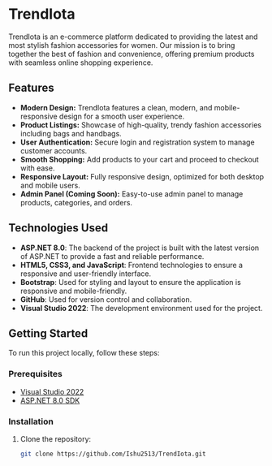 # TrendIota

TrendIota is an e-commerce platform dedicated to providing the latest and most stylish fashion accessories for women. Our mission is to bring together the best of fashion and convenience, offering premium products with seamless online shopping experience.

## Features
- **Modern Design:** TrendIota features a clean, modern, and mobile-responsive design for a smooth user experience.
- **Product Listings:** Showcase of high-quality, trendy fashion accessories including bags and handbags.
- **User Authentication:** Secure login and registration system to manage customer accounts.
- **Smooth Shopping:** Add products to your cart and proceed to checkout with ease.
- **Responsive Layout:** Fully responsive design, optimized for both desktop and mobile users.
- **Admin Panel (Coming Soon):** Easy-to-use admin panel to manage products, categories, and orders.

## Technologies Used
- **ASP.NET 8.0**: The backend of the project is built with the latest version of ASP.NET to provide a fast and reliable performance.
- **HTML5, CSS3, and JavaScript**: Frontend technologies to ensure a responsive and user-friendly interface.
- **Bootstrap**: Used for styling and layout to ensure the application is responsive and mobile-friendly.
- **GitHub**: Used for version control and collaboration. 
- **Visual Studio 2022**: The development environment used for the project.

## Getting Started

To run this project locally, follow these steps:

### Prerequisites
- [Visual Studio 2022](https://visualstudio.microsoft.com/)
- [ASP.NET 8.0 SDK](https://dotnet.microsoft.com/download)

### Installation
1. Clone the repository:
   ```bash
   git clone https://github.com/Ishu2513/TrendIota.git
